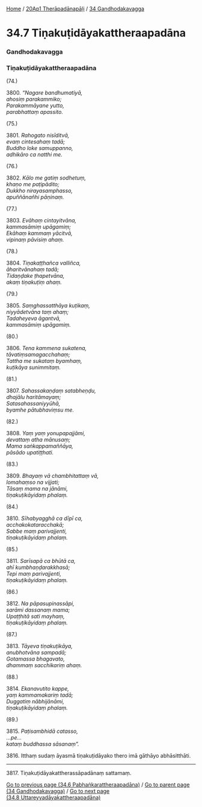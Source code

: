 
[Home](/) / [20Ap1 Therāpadānapāḷi](/tipitaka/20Ap1.md) / [34 Gandhodakavagga](/tipitaka/20Ap1/34.md)

# 34.7 Tiṇakuṭidāyakattheraapadāna

### Gandhodakavagga

### Tiṇakuṭidāyakattheraapadāna

(74.)

3800\. _“Nagare bandhumatiyā,_  
_ahosiṃ parakammiko;_  
_Parakammāyane yutto,_  
_parabhattaṃ apassito._  


(75.)

3801\. _Rahogato nisīditvā,_  
_evaṃ cintesahaṃ tadā;_  
_Buddho loke samuppanno,_  
_adhikāro ca natthi me._  


(76.)

3802\. _Kālo me gatiṃ sodhetuṃ,_  
_khaṇo me paṭipādito;_  
_Dukkho nirayasamphasso,_  
_apuññānañhi pāṇinaṃ._  


(77.)

3803\. _Evāhaṃ cintayitvāna,_  
_kammasāmiṃ upāgamiṃ;_  
_Ekāhaṃ kammaṃ yācitvā,_  
_vipinaṃ pāvisiṃ ahaṃ._  


(78.)

3804\. _Tiṇakaṭṭhañca valliñca,_  
_āharitvānahaṃ tadā;_  
_Tidaṇḍake ṭhapetvāna,_  
_akaṃ tiṇakuṭiṃ ahaṃ._  


(79.)

3805\. _Saṃghassatthāya kuṭikaṃ,_  
_niyyādetvāna taṃ ahaṃ;_  
_Tadaheyeva āgantvā,_  
_kammasāmiṃ upāgamiṃ._  


(80.)

3806\. _Tena kammena sukatena,_  
_tāvatiṃsamagacchahaṃ;_  
_Tattha me sukataṃ byamhaṃ,_  
_kuṭikāya sunimmitaṃ._  


(81.)

3807\. _Sahassakaṇḍaṃ satabheṇḍu,_  
_dhajālu haritāmayaṃ;_  
_Satasahassaniyyūhā,_  
_byamhe pātubhaviṃsu me._  


(82.)

3808\. _Yaṃ yaṃ yonupapajjāmi,_  
_devattaṃ atha mānusaṃ;_  
_Mama saṅkappamaññāya,_  
_pāsādo upatiṭṭhati._  


(83.)

3809\. _Bhayaṃ vā chambhitattaṃ vā,_  
_lomahaṃso na vijjati;_  
_Tāsaṃ mama na jānāmi,_  
_tiṇakuṭikāyidaṃ phalaṃ._  


(84.)

3810\. _Sīhabyagghā ca dīpī ca,_  
_acchakokataracchakā;_  
_Sabbe maṃ parivajjenti,_  
_tiṇakuṭikāyidaṃ phalaṃ._  


(85.)

3811\. _Sarīsapā ca bhūtā ca,_  
_ahī kumbhaṇḍarakkhasā;_  
_Tepi maṃ parivajjenti,_  
_tiṇakuṭikāyidaṃ phalaṃ._  


(86.)

3812\. _Na pāpasupinassāpi,_  
_sarāmi dassanaṃ mama;_  
_Upaṭṭhitā sati mayhaṃ,_  
_tiṇakuṭikāyidaṃ phalaṃ._  


(87.)

3813\. _Tāyeva tiṇakuṭikāya,_  
_anubhotvāna sampadā;_  
_Gotamassa bhagavato,_  
_dhammaṃ sacchikariṃ ahaṃ._  


(88.)

3814\. _Ekanavutito kappe,_  
_yaṃ kammamakariṃ tadā;_  
_Duggatiṃ nābhijānāmi,_  
_tiṇakuṭikāyidaṃ phalaṃ._  


(89.)

3815\. _Paṭisambhidā catasso,_  
_…pe…_  
_kataṃ buddhassa sāsanaṃ”._  


3816\. Itthaṃ sudaṃ āyasmā tiṇakuṭidāyako thero imā gāthāyo abhāsitthāti.

---

3817\. Tiṇakuṭidāyakattherassāpadānaṃ sattamaṃ.



[Go to previous page (34.6 Pabhaṅkarattheraapadāna)](/tipitaka/20Ap1/34/34.6.md) / [Go to parent page (34 Gandhodakavagga)](/tipitaka/20Ap1/34.md) / [Go to next page (34.8 Uttareyyadāyakattheraapadāna)](/tipitaka/20Ap1/34/34.8.md)


